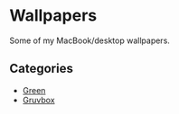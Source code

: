 # Wallpapers

Some of my MacBook/desktop wallpapers.

## Categories

- [Green](/Green/README.md)
- [Gruvbox](/Gruvbox/README.md)
